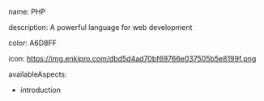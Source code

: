 name: PHP

description: A powerful language for web development

color: A6D8FF

icon: https://img.enkipro.com/dbd5d4ad70bf69766e037505b5e8199f.png

availableAspects:
  - introduction